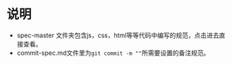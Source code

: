 # 说明

- spec-master 文件夹包含js，css，html等等代码中编写的规范，点击进去直接查看。
- commit-spec.md文件里为`git commit -m ""`所需要设置的备注规范。